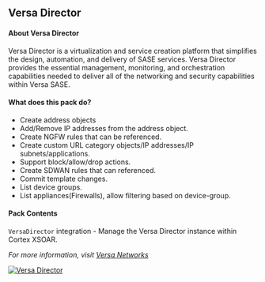 Versa Director
---
#### About Versa Director
Versa Director is a virtualization and service creation platform that simplifies the design, automation, and delivery of SASE services. Versa Director provides the essential management, monitoring, and orchestration capabilities needed to deliver all of the networking and security capabilities within Versa SASE.

#### What does this pack do?
- Create address objects
- Add/Remove IP addresses from the address object.
- Create NGFW rules that can be referenced.
- Create custom URL category objects/IP addresses/IP subnets/applications.
- Support block/allow/drop actions.
- Create SDWAN rules that can referenced.
- Commit template changes.
- List device groups.
- List appliances(Firewalls), allow filtering based on device-group.

#### Pack Contents
`VersaDirector` integration - Manage the Versa Director instance within Cortex XSOAR.

_For more information, visit [Versa Networks](https://versa-networks.com/products/components/)_

[![Versa Director](../../doc_files/logo-versa-networks.png)](https://versa-networks.com/products/components/)